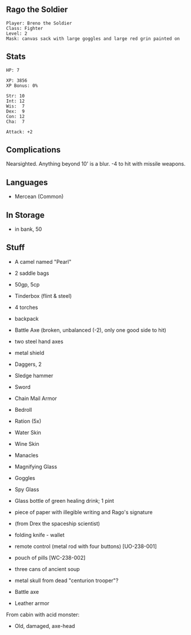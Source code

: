 
## Rago the Soldier

    Player: Breno the Soldier
    Class: Fighter
    Level: 2
    Mask: canvas sack with large goggles and large red grin painted on

## Stats

    HP: 7

    XP: 3856
    XP Bonus: 0%

    Str: 10
    Int: 12
    Wis:  7
    Dex:  9
    Con: 12
    Cha:  7

    Attack: +2

## Complications

Nearsighted.  Anything beyond 10' is a blur.  -4 to hit with missile weapons.

## Languages

- Mercean (Common)

## In Storage

* in bank, 50

## Stuff

* A camel named "Pearl"
* 2 saddle bags
* 50gp, 5cp
* Tinderbox (flint & steel)
* 4 torches
* backpack
* Battle Axe (broken, unbalanced (-2), only one good side to hit)
* two steel hand axes
* metal shield
* Daggers, 2
* Sledge hammer
* Sword
* Chain Mail Armor
* Bedroll
* Ration (5x)
* Water Skin
* Wine Skin
* Manacles
* Magnifying Glass
* Goggles
* Spy Glass
* Glass bottle of green healing drink; 1 pint
* piece of paper with illegible writing and Rago's signature
* (from Drex the spaceship scientist)
 * folding knife - wallet
 * remote control (metal rod with four buttons) [UO-238-001]
 * pouch of pills [WC-238-002]
 * three cans of ancient soup
 * metal skull from dead "centurion trooper"?

* Battle axe
* Leather armor

From cabin with acid monster:
* Old, damaged, axe-head

